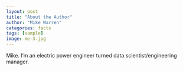 ```yaml
---
layout: post
title: "About the Author"
author: "Mike Warren"
categories: facts
tags: [sample]
image: me-3.jpg
---
```



Mike. I’m an electric power engineer turned data scientist/engineering manager.
